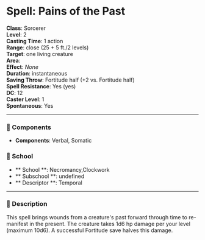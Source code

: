 
# Spell: Pains of the Past
**Class**: Sorcerer  
**Level**: 2  
**Casting Time**: 1 action  
**Range**: close (25 + 5 ft./2 levels)  
**Target**: one living creature  
**Area**:   
**Effect**: _None_  
**Duration**: instantaneous  
**Saving Throw**: Fortitude half (+2 vs. Fortitude half)  
**Spell Resistance**: Yes (yes)  
**DC**: 12  
**Caster Level**: 1  
**Spontaneous**: Yes

---

### 🔮 Components
- **Components**: Verbal, Somatic

### 🏫 School
- ** School **: Necromancy,Clockwork
- ** Subschool **: undefined
- ** Descriptor **: Temporal
---

### 📜 Description
This spell brings wounds from a creature's past forward through time to re-manifest in the present. The creature takes 1d6 hp damage per your level (maximum 10d6). A successful Fortitude save halves this damage.
